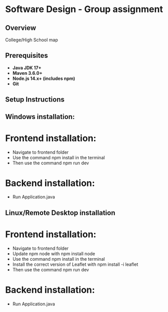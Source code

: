 # Software Design - Group assignment

## Overview

College/High School map

## Prerequisites

- **Java JDK 17+**
- **Maven 3.6.0+**
- **Node.js 14.x+ (includes npm)**
- **Git**

## Setup Instructions

## Windows installation:

# Frontend installation:
   - Navigate to frontend folder
   - Use the command npm install in the terminal
   - Then use the command npm run dev
# Backend installation:
   - Run Application.java

## Linux/Remote Desktop installation

# Frontend installation:
   - Navigate to frontend folder
   - Update npm node with npm install node
   - Use the command npm install in the terminal
   - Install the correct version of Leaflet with npm install -i leaflet
   - Then use the command npm run dev
# Backend installation:
   - Run Application.java